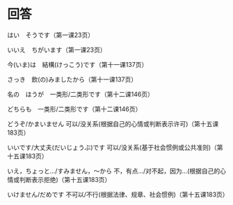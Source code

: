 # 回答

はい　そうです（第一课23页）

いいえ　ちがいます（第一课23页）

今(いま)は　結構(けっこう)です（第十一课137页）

さっき　飲(の)みましたから（第十一课137页）

名の　ほうが　一类形/二类形です（第十二课146页）

どちらも　一类形/二类形です（第十二课146页）

どうぞ/かまいません    可以/没关系(根据自己的心情或判断表示许可)（第十五课183页）

いいです/大丈夫(だいじょうぶ)です    可以/没关系(基于社会惯例或公共准则)（第十五课183页）

いえ，ちょっと…/すみません，〜から    不，有点…/对不起，因为…(根据自己的心情或判断表示拒绝)（第十五课183页）

いけません/だめです    不可以/不行(根据法律、规章、社会惯例)（第十五课183页）

